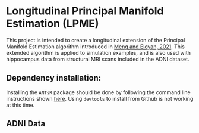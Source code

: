 # Longitudinal Principal Manifold Estimation (LPME)

This project is intended to create a longitudinal extension of the Principal Manifold Estimation algorithm introduced in [Meng and Eloyan, 2021](https://pubmed.ncbi.nlm.nih.gov/35813449/). This extended algorithm is applied to simulation examples, and is also used with hippocampus data from structural MRI scans included in the ADNI dataset.

## Dependency installation:

Installing the `ANTsR` package should be done by following the command line instructions shown [here](https://antsx.github.io/ANTsR/). Using `devtools` to install from Github is not working at this time.

## ADNI Data
